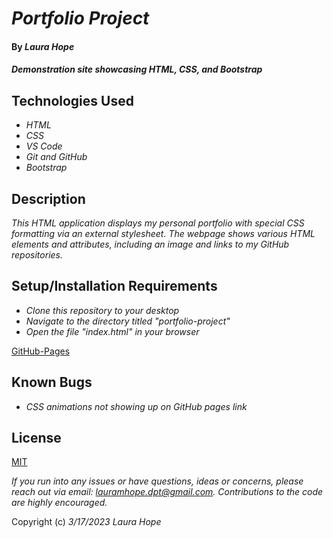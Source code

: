 # _Portfolio Project_

#### By _**Laura Hope**_

#### _Demonstration site showcasing HTML, CSS, and Bootstrap_

## Technologies Used

* _HTML_
* _CSS_
* _VS Code_
* _Git and GitHub_
* _Bootstrap_

## Description

_This HTML application displays my personal portfolio with special CSS formatting via an external stylesheet. The webpage shows various HTML elements and attributes, including an image and links to my GitHub repositories._

## Setup/Installation Requirements

* _Clone this repository to your desktop_
* _Navigate to the directory titled "portfolio-project"_
* _Open the file "index.html" in your browser_

[GitHub-Pages](https://lauramhope.github.io/portfolio-project/)

## Known Bugs

* _CSS animations not showing up on GitHub pages link_

## License

[MIT](https://opensource.org/license/mit/)

_If you run into any issues or have questions, ideas or concerns, please reach out via email: lauramhope.dpt@gmail.com.  Contributions to the code are highly encouraged._

Copyright (c) _3/17/2023_ _Laura Hope_
